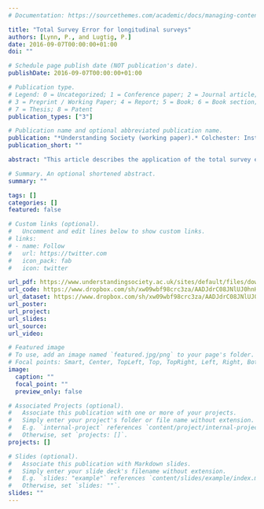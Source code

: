 ```yaml
---
# Documentation: https://sourcethemes.com/academic/docs/managing-content/

title: "Total Survey Error for longitudinal surveys"
authors: [Lynn, P., and Lugtig, P.]
date: 2016-09-07T00:00:00+01:00
doi: ""

# Schedule page publish date (NOT publication's date).
publishDate: 2016-09-07T00:00:00+01:00

# Publication type.
# Legend: 0 = Uncategorized; 1 = Conference paper; 2 = Journal article;
# 3 = Preprint / Working Paper; 4 = Report; 5 = Book; 6 = Book section;
# 7 = Thesis; 8 = Patent
publication_types: ["3"]

# Publication name and optional abbreviated publication name.
publication: "*Understanding Society (working paper).* Colchester: Institute for Social and Economic Research"
publication_short: ""

abstract: "This article describes the application of the total survey error paradigm to longitudinal surveys. Several aspects of survey error, and of the interactions between different types of  error, are distinct in the longitudinal survey context. Furthermore, error trade-off decisions in survey design and implementation are subject to some unique considerations. Previous literature on total survey error mostly fails to explicitly consider uniquely longitudinal issues. We aim to show how uniquely longitudinal sources of error in surveys should be understood within the Total Survey Error framework and we provide examples of studies of some of the unique interactions between errors."

# Summary. An optional shortened abstract.
summary: ""

tags: []
categories: []
featured: false

# Custom links (optional).
#   Uncomment and edit lines below to show custom links.
# links:
# - name: Follow
#   url: https://twitter.com
#   icon_pack: fab
#   icon: twitter

url_pdf: https://www.understandingsociety.ac.uk/sites/default/files/downloads/working-papers/2016-07.pdf
url_code: https://www.dropbox.com/sh/xw09wbf98crc3za/AADJdrC08JNlUJ0hnHcypNGYa?dl=0
url_dataset: https://www.dropbox.com/sh/xw09wbf98crc3za/AADJdrC08JNlUJ0hnHcypNGYa?dl=0
url_poster:
url_project:
url_slides:
url_source:
url_video:

# Featured image
# To use, add an image named `featured.jpg/png` to your page's folder. 
# Focal points: Smart, Center, TopLeft, Top, TopRight, Left, Right, BottomLeft, Bottom, BottomRight.
image:
  caption: ""
  focal_point: ""
  preview_only: false

# Associated Projects (optional).
#   Associate this publication with one or more of your projects.
#   Simply enter your project's folder or file name without extension.
#   E.g. `internal-project` references `content/project/internal-project/index.md`.
#   Otherwise, set `projects: []`.
projects: []

# Slides (optional).
#   Associate this publication with Markdown slides.
#   Simply enter your slide deck's filename without extension.
#   E.g. `slides: "example"` references `content/slides/example/index.md`.
#   Otherwise, set `slides: ""`.
slides: ""
---
```

